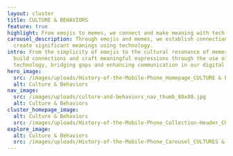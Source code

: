 ```yaml
---
layout: cluster
title: CULTURE & BEHAVIORS
feature: true
highlight: From emojis to memes, we connect and make meaning with tech.
carousel_description: Through emojis and memes, we establish connections and
  create significant meanings using technology.
intro: From the simplicity of emojis to the cultural resonance of memes, we
  build connections and craft meaningful expressions through the use of
  technology, bridging gaps and enhancing communication in our digital age.
hero_image:
  src: /images/uploads/History-of-the-Mobile-Phone_Homepage_CULTURE & BEHAVIORS .jpg
  alt: Culture & Behaviors
nav_image:
  src: /images/uploads/culture-and-behaviors_nav_thumb_80x80.jpg
  alt: Culture & Behaviors
cluster_homepage_image:
  alt: Culture & Behaviors
  src: /images/uploads/History-of-the-Mobile-Phone_Collection-Header_CULTURE-&-BEHAVIORS.png
explore_image:
  alt: Culture & Behaviors
  src: /images/uploads/History-of-the-Mobile-Phone_Carousel_CULTURES & BEHAVIORS.jpg
---
```

